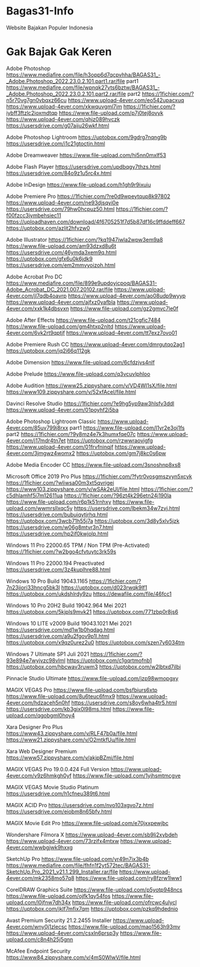 # Bagas31-Info
Website Bajakan Populer Indonesia


# Gak Bajak Gak Keren 

Adobe Photoshop
https://www.mediafire.com/file/h3opp6d7qcpvhha/BAGAS31_-_Adobe.Photoshop_2022.23.0.2.101.part1.rar/file part1
https://www.mediafire.com/file/wpnqk27vts6bztw/BAGAS31_-_Adobe.Photoshop_2022.23.0.2.101.part2.rar/file part2
https://1fichier.com/?n5r70vg7gn0vbqxz66cu
https://www.upload-4ever.com/eo542upacxuq
https://www.upload-4ever.com/xkwquvgml7im
https://1fichier.com/?iybff3ftzlc2ioxmdtqp
https://www.file-upload.com/p7j0tej8ovyk
https://www.upload-4ever.com/qhjz089hvczk
https://usersdrive.com/g07aiju26wkf.html



Adobe Photoshop Lightroom
https://uptobox.com/9gdrg7nqng9b
https://usersdrive.com/i1c21gtoctjn.html



Adobe Dreamweaver
https://www.file-upload.com/hi5nn0mxlf53


Adobe Flash Player
https://usersdrive.com/updbqgy7thzs.html
https://usersdrive.com/84o9z1u5rc4x.html



Adobe InDesign
https://www.file-upload.com/h1gh9r9ixuiu


Adobe Premiere Pro
https://1fichier.com/?re0d9wpeytqup8k97802
https://www.upload-4ever.com/ne93djsqyi0e
https://usersdrive.com/79hw0hcpuz50.html
https://1fichier.com/?f00fzcc3jymbehsiec11
https://uploadhaven.com/download/4f6705251f7d5b87df16c9ffddeff667
https://uptobox.com/azlit2hfvzw0



Adobe Illustrator
https://1fichier.com/?kq1947iwla2wpw3em9a8
https://www.file-upload.com/am93dzxd8u6t
https://usersdrive.com/46ymda3xem9q.html
https://uptobox.com/gfx6u0k6jdk9
https://usersdrive.com/em2mmvyoizoh.html



Adobe Acrobat Pro DC
https://www.mediafire.com/file/899e9updoyicpoq/BAGAS31-Adobe_Acrobat_DC_2021.007.20102.rar/file
https://www.upload-4ever.com/jl7qdb4oavrp
https://www.upload-4ever.com/ao08udp9wyyp
https://www.upload-4ever.com/ajfxz0yafbla
https://www.upload-4ever.com/xxk1k4dbsvxn
https://www.file-upload.com/gz2gmvc7le0f



Adobe After Effects
https://www.file-upload.com/t21cgfic7484
https://www.file-upload.com/gm4htxp2nltd
https://www.upload-4ever.com/6vk2rt9qptjf
https://www.upload-4ever.com/tt7exz7ovo01



Adobe Premiere Rush CC
https://www.upload-4ever.com/dmrgutqo2ag1
https://uptobox.com/jq2i66q112gk



Adobe Dimension
https://www.file-upload.com/6cfdzjvs4nlf



Adobe Prelude
https://www.file-upload.com/q3vcuvlphloo


Adobe Audition
https://www25.zippyshare.com/v/VD4WI1sX/file.html
https://www109.zippyshare.com/v/52xfAcel/file.html


Davinci Resolve Studio
https://1fichier.com/?e9hg5yp9aw3hlsfv3ddl
https://www.upload-4ever.com/01poyhf2i5ba


Adobe Photoshop Lightroom Classic
https://www.upload-4ever.com/85uv799i8rxx part1
https://www.file-upload.com/l1yr2e3oj1fs part2
https://1fichier.com/?9y8mz4e7k3humxfqe07c
https://www.upload-4ever.com/j17mdr4tn7et
https://uptobox.com/rzwwraovigfg
https://www.upload-4ever.com/01frvfninqjf
https://www.upload-4ever.com/3jmgwz4womx2
https://uptobox.com/gm7j8kc0s6pw


Adobe Media Encoder CC
https://www.file-upload.com/3snoshnp8xs8

Microsoft Office 2019 Pro Plus
https://1fichier.com/?fytr0vosgmszvyn5xcyk
https://1fichier.com/?wliwsa00m3xt5qvrigei
https://www103.zippyshare.com/v/wSAk2eUl/file.html
https://1fichier.com/?c5dhlamhf5i7m12611ua
https://1fichier.com/?96zt4k296etn24j190la
https://www.file-upload.com/r6p1k51rnhxy
https://www.file-upload.com/wwmrsllxqc5y
https://usersdrive.com/lbekm34w7zvj.html
https://usersdrive.com/bubujqytjrhq.html
https://uptobox.com/3wcb71h55j7a
https://uptobox.com/3d8y5xlv5jzk
https://usersdrive.com/w06g8mtvr3n7.html
https://usersdrive.com/hp2if0kwjolp.html

Windows 11 Pro 22000.65 TPM / Non TPM (Pre-Activated)
https://1fichier.com/?w2bgo4cfvtuytc3rk59s

Windows 11 Pro 22000.194 Preactivated
https://usersdrive.com/3z4kuplhre88.html


Windows 10 Pro Build 19043.1165
https://1fichier.com/?7n23jiori33hncg5bk3l
https://uptobox.com/d023rwqk9lf1
https://uptobox.com/ukdshlrdy9zu
https://dewafile.com/file/46fcc1

Windows 10 Pro 20H2 Build 19042.964 Mei 2021
https://uptobox.com/5kjpls9mvk21
https://uptobox.com/771zbp0r8js6


Windows 10 LITE v2009 Build 19043.1021 Mei 2021
https://usersdrive.com/md1w1b0hqdag.html
https://usersdrive.com/a9u2fgov9p1l.html
https://uptobox.com/x9qz0urez2u0
https://uptobox.com/szen7y6034tm


Windows 7 Ultimate SP1 Juli 2021
https://1fichier.com/?93e894e7wyjvzc98vlml
https://uptobox.com/c1gqrtmofnb1
https://uptobox.com/hbcwav3ruwm3
https://uptobox.com/w2lbtxd7ilbi


Pinnacle Studio Ultimate
https://www.file-upload.com/jzp98wmopgxy

MAGIX VEGAS Pro
https://www.file-upload.com/bsfbiurs6xtp
https://www.file-upload.com/8u6teuc6fmx9
https://www.upload-4ever.com/hdzaceh5n0hf
https://usersdrive.com/s8oy6wha4tr5.html
https://usersdrive.com/kb3gix0l98ms.html
https://www.file-upload.com/qgobgml0hoy4


Xara Designer Pro Plus
https://www43.zippyshare.com/v/RLF47b0a/file.html
https://www21.zippyshare.com/v/O2mtkfUu/file.html

Xara Web Designer Premium
https://www57.zippyshare.com/v/akjpBZmi/file.html



MAGIX VEGAS Pro 19.0.0.424 Full Version
https://www.upload-4ever.com/v9z6hmkgh0yf
https://www.file-upload.com/1yjhsmtmcgve

MAGIX VEGAS Movie Studio Platinum
https://usersdrive.com/h1cfneu389t6.html


MAGIX ACID Pro
https://usersdrive.com/nvo103xgvo7z.html
https://usersdrive.com/eiobm8n65bfv.html



MAGIX Movie Edit Pro
https://www.file-upload.com/e70jxxpewjbc



Wondershare Filmora X
https://www.upload-4ever.com/sb9lj2xybdeh
https://www.upload-4ever.com/73rzifx4mtxw
https://www.upload-4ever.com/wwbgjwk9hxxg



SketchUp Pro
https://www.file-upload.com/yr49n7ix3b4b
https://www.mediafire.com/file/fhfn1f2yt572tec/BAGAS31-SketchUp.Pro_2021_v21.1.299_Installer.rar/file
https://www.upload-4ever.com/mk2358mo57q8
https://www.file-upload.com/ry8fzrw1lww1



CorelDRAW Graphics Suite
https://www.file-upload.com/p5yotp948ncs
https://www.file-upload.com/ojfk1qy54fos
https://www.file-upload.com/l0jfnw7dh34x
https://www.file-upload.com/ofrcwc4ulycl
https://uptobox.com/jklf7mfix7qm
https://uptobox.com/pzkq9hdednio


Avast Premium Security 21.2.2455 Installer
https://www.upload-4ever.com/wny0j1zlecsc
https://www.file-upload.com/mao1563h93mv
https://www.upload-4ever.com/csxln6prsp3y
https://www.file-upload.com/c8n4h25j5gnn



McAfee Endpoint Security
https://www84.zippyshare.com/v/4mS0WlwV/file.html
